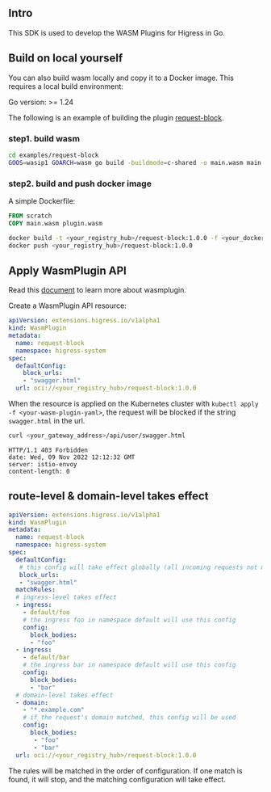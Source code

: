 ## Intro

This SDK is used to develop the WASM Plugins for Higress in Go.

## Build on local yourself

You can also build wasm locally and copy it to a Docker image. This requires a local build environment:

Go version: >= 1.24

The following is an example of building the plugin [request-block](examples/request-block).

### step1. build wasm

```bash
cd examples/request-block
GOOS=wasip1 GOARCH=wasm go build -buildmode=c-shared -o main.wasm main.go
```

### step2. build and push docker image

A simple Dockerfile:

```Dockerfile
FROM scratch
COPY main.wasm plugin.wasm
```

```bash
docker build -t <your_registry_hub>/request-block:1.0.0 -f <your_dockerfile> .
docker push <your_registry_hub>/request-block:1.0.0
```

## Apply WasmPlugin API

Read this [document](https://istio.io/latest/docs/reference/config/proxy_extensions/wasm-plugin/) to learn more about wasmplugin.

Create a WasmPlugin API resource:

```yaml
apiVersion: extensions.higress.io/v1alpha1
kind: WasmPlugin
metadata:
  name: request-block
  namespace: higress-system
spec:
  defaultConfig:
    block_urls:
    - "swagger.html"
  url: oci://<your_registry_hub>/request-block:1.0.0
```

When the resource is applied on the Kubernetes cluster with `kubectl apply -f <your-wasm-plugin-yaml>`,
the request will be blocked if the string `swagger.html` in the url. 

```bash
curl <your_gateway_address>/api/user/swagger.html
```

```text
HTTP/1.1 403 Forbidden
date: Wed, 09 Nov 2022 12:12:32 GMT
server: istio-envoy
content-length: 0
```

## route-level & domain-level takes effect

```yaml
apiVersion: extensions.higress.io/v1alpha1
kind: WasmPlugin
metadata:
  name: request-block
  namespace: higress-system
spec:
  defaultConfig:
   # this config will take effect globally (all incoming requests not matched by rules below)
   block_urls:
   - "swagger.html"
  matchRules:
  # ingress-level takes effect
  - ingress:
    - default/foo
    # the ingress foo in namespace default will use this config
    config:
      block_bodies:
      - "foo"
  - ingress:
    - default/bar
    # the ingress bar in namespace default will use this config
    config:
      block_bodies:
      - "bar"
  # domain-level takes effect
  - domain:
    - "*.example.com"
    # if the request's domain matched, this config will be used
    config:
      block_bodies:
       - "foo"
       - "bar"
  url: oci://<your_registry_hub>/request-block:1.0.0
```

The rules will be matched in the order of configuration. If one match is found, it will stop, and the matching configuration will take effect.

